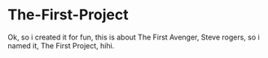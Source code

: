 # The-First-Project
Ok, so i created it for fun, this is about The First Avenger, Steve rogers, so i named it, The First Project, hihi.
